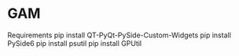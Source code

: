 # GAM
Requirements
pip install QT-PyQt-PySide-Custom-Widgets
pip install PySide6
pip install psutil
pip install GPUtil
